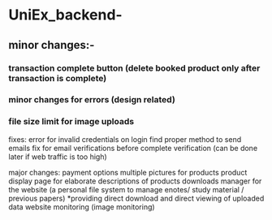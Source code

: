 # UniEx_backend-
## minor changes:-
### transaction complete button (delete booked product only after transaction is complete)
### minor changes for errors (design related)
### file size limit for image uploads

fixes:
error for invalid credentials on login
find proper method to send emails 
fix for email verifications before complete verification (can be done later if web traffic is too high)

major changes:
payment options
multiple pictures for products 
product display page for elaborate descriptions of products
downloads manager for the website (a personal file system to manage enotes/ study material / previous papers)
*providing direct download and direct viewing of uploaded data
website monitoring (image monitoring)
